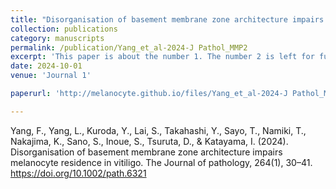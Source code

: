 ```yaml
---
title: "Disorganisation of basement membrane zone architecture impairs melanocyte residence in vitiligo"
collection: publications
category: manuscripts
permalink: /publication/Yang_et_al-2024-J Pathol_MMP2
excerpt: 'This paper is about the number 1. The number 2 is left for future work.'
date: 2024-10-01
venue: 'Journal 1'

paperurl: 'http://melanocyte.github.io/files/Yang_et_al-2024-J Pathol_MMP2.pdf'

---
```

Yang, F., Yang, L., Kuroda, Y., Lai, S., Takahashi, Y., Sayo, T., Namiki, T., Nakajima, K., Sano, S., Inoue, S., Tsuruta, D., & Katayama, I. (2024). Disorganisation of basement membrane zone architecture impairs melanocyte residence in vitiligo. The Journal of pathology, 264(1), 30–41. https://doi.org/10.1002/path.6321